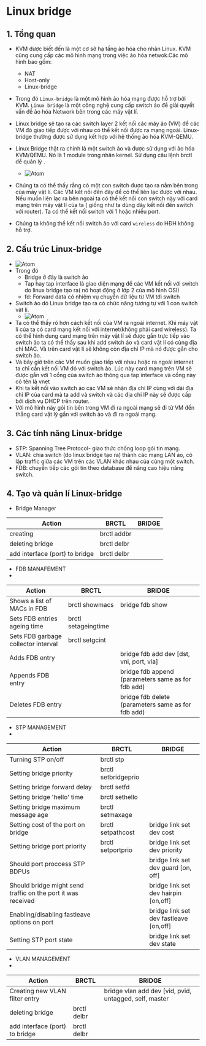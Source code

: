 # Linux bridge # 
## 1. Tổng quan ## 
- KVM được biết đến là một cơ sở hạ tầng ảo hóa cho nhân Linux. KVM cũng cung cấp các mô hình mạng trong việc ảo hóa netwok.Các mô hình bao gồm: 
  - NAT 
  - Host-only 
  - Linux-bridge 
- Trong đó `Linux-bridge` là một mô hình ảo hóa mạng được hỗ trợ bởi KVM. `Linux bridge` là một công nghệ cung cấp switch ảo để giải quyết vấn đề ảo hóa Network bên trong các máy vật lí. 
- Linux bridge sẽ tạo ra các switch layer 2 kết nối các máy ảo (VM) để các VM đó giao tiếp được với nhau có thể kết nối được ra mạng ngoài. Linux-bridge thường được sử dụng kết hợp với hệ thống ảo hóa KVM-QEMU. 
- Linux Bridge thật ra chính là một switch ảo và được sử dụng với ảo hóa KVM/QEMU. Nó là 1 module trong nhân kernel. Sử dụng câu lệnh brctl để quản lý .

   - ![Atom](https://i.imgur.com/N2JbNbI.png)
- Chúng ta có thể thấy rằng có một con switch được tạo ra nằm bên trong của máy vật lí. Các VM kết nối đến đây để có thể liên lạc được với nhau. Nếu muốn liên lạc ra bên ngoài ta có thể kết nối con switch này với card mạng trên máy vật lí của ta ( giống như ta dùng dây kết nối đến switch với router). Ta có thể kết nối switch với 1 hoặc nhiều port. 
- Chúng ta không thể kết nối switch ảo với card `wireless` do HĐH không hỗ trợ. 

## 2. Cấu trúc Linux-bridge ## 
   - ![Atom](https://i.imgur.com/wiI5bbw.png)
- Trong đó 
  - Bridge ở đây là switch ảo 
  - Tap hay tap interface là giao diện mạng để các VM kết nối với switch do linux bridge tạo ra( nó hoạt động ở lớp 2 của mô hình OSI) 
  - fd: Forward data có nhiệm vụ chuyển dữ liệu từ VM tới switch 
- Switch ảo dó Linux bridge tạo ra có chức năng tương tự với 1 con switch vật lí. 
   - ![Atom](https://i.imgur.com/AedF4RN.png) 
- Ta có thể thấy rõ hơn cách kết nối của VM ra ngoài internet. Khi máy vật lí của ta có card mạng kết nối với internet(không phải card wireless). Ta có thể hình dung card mạng trên máy vật lí sẽ được gắn trực tiếp vào switch ảo ta có thể thấy sau khi add switch ảo và card vật lí có cùng địa chỉ MAC. Và trên card vật lí sẽ không còn địa chỉ IP mà nó được gắn cho switch ảo. 
- Và bây giờ trên các VM muốn giao tiếp với nhau hoặc ra ngoài internet ta chỉ cần kết nối VM đó với switch ảo. Lúc này card mạng trên VM sẽ được gắn với 1 cổng của switch ảo thông qua tap interface và cổng này có tên là vnet
- Khi ta kết nối vào switch ảo các VM sẽ nhận địa chỉ IP cùng với dải địa chỉ IP của card mà ta add và switch và các địa chỉ IP này sẽ được cấp bởi dịch vụ DHCP trên router.
- Với mô hình này gói tin bên trong VM đi ra ngoài mạng sẽ đi từ VM đến thẳng card vật lý gắn với switch ảo và đi ra ngoài mạng.
## 3. Các tính năng Linux-bridge ## 
- STP: Spanning Tree Protocol- giao thức chống loop gói tin mạng. 
- VLAN: chia switch (do linux bridge tạo ra) thành các mạng LAN ảo, cô lập traffic giữa các VM trên các VLAN khác nhau của cùng một switch. 
- FDB: chuyển tiếp các gói tin theo database để nâng cao hiệu năng switch. 
## 4. Tạo và quản lí Linux-bridge 
- Bridge Manager 

|  Action  | BRCTL  | BRIDGE  |   
|---|---|---|
| creating  |  brctl addbr <bridge> |   |   
| deleting bridge	  | brctl delbr <bridge>  |   |   
|  add interface (port) to bridge	 | brctl delbr <bridge>	  |   |  

- FDB MANAFEMENT 
- 
|  Action | BRCTL  | BRIDGE   | 
|---|---|---|
| Shows a list of MACs in FDB  | brctl showmacs <bridge>  | bridge fdb show  |   
|Sets FDB entries ageing time	   | brctl setageingtime <bridge> <time>  |   |   
| Sets FDB garbage collector interval  | brctl setgcint <brname> <time>  |   |  
| Adds FDB entry	  |   |  bridge fdb add dev <interface> [dst, vni, port, via] | 
| Appends FDB entry  |   | bridge fdb append (parameters same as for fdb add)  |   
| Deletes FDB entry  |   | bridge fdb delete (parameters same as for fdb add)  |    

- STP MANAGEMENT
- 
|  Action | BRCTL  | BRIDGE   | 
|---|---|---|
| Turning STP on/off  | brctl stp <bridge> <state>  |   |   
|Setting bridge priority	   | brctl setbridgeprio <bridge> <priority>  |   |   
| Setting bridge forward delay  | brctl setfd <bridge> <time>  |   |  
| Setting bridge 'hello' time	  | brctl sethello <bridge> <time>  |  | 
| Setting bridge maximum message age  | brctl setmaxage <bridge> <time>  |  |   
| Setting cost of the port on bridge  | brctl setpathcost <bridge> <port> <cost>  | bridge link set dev <port> cost <cost>  |  
| Setting bridge port priority  | brctl setportprio <bridge> <port> <priority> | bridge link set dev <port> priority <priority>  |   
|Should port proccess STP BDPUs	   |   | bridge link set dev <port > guard [on, off]  |   
| Should bridge might send traffic on the port it was received  |  | bridge link set dev <port> hairpin [on,off]  | 
| Enabling/disabling fastleave options on port |   |bridge link set dev <port> fastleave [on,off]  |   
| Setting STP port state  |   | bridge link set dev <port> state <state>  | 

- VLAN MANAGEMENT
- 
|  Action  | BRCTL  | BRIDGE  |   
|---|---|---|
| Creating new VLAN filter entry  |   |  bridge vlan add dev <dev> [vid, pvid, untagged, self, master |   
| deleting bridge	  | brctl delbr <bridge>  |   |   
|  add interface (port) to bridge	 | brctl delbr <bridge>	  |   |  

